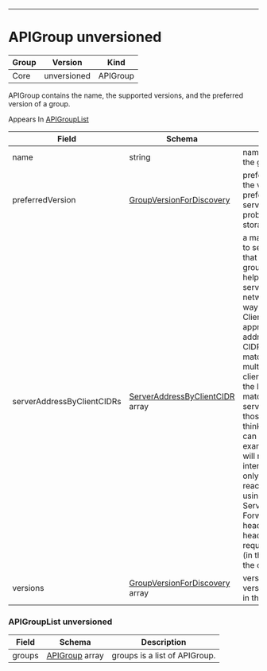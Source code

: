 

-----------
# APIGroup unversioned



Group        | Version     | Kind
------------ | ---------- | -----------
Core | unversioned | APIGroup







APIGroup contains the name, the supported versions, and the preferred version of a group.

<aside class="notice">
Appears In <a href="#apigrouplist-unversioned">APIGroupList</a> </aside>

Field        | Schema     | Description
------------ | ---------- | -----------
name | string | name is the name of the group.
preferredVersion | [GroupVersionForDiscovery](#groupversionfordiscovery-unversioned) | preferredVersion is the version preferred by the API server, which probably is the storage version.
serverAddressByClientCIDRs | [ServerAddressByClientCIDR](#serveraddressbyclientcidr-unversioned) array | a map of client CIDR to server address that is serving this group. This is to help clients reach servers in the most network-efficient way possible. Clients can use the appropriate server address as per the CIDR that they match. In case of multiple matches, clients should use the longest matching CIDR. The server returns only those CIDRs that it thinks that the client can match. For example: the master will return an internal IP CIDR only, if the client reaches the server using an internal IP. Server looks at X-Forwarded-For header or X-Real-Ip header or request.RemoteAddr (in that order) to get the client IP.
versions | [GroupVersionForDiscovery](#groupversionfordiscovery-unversioned) array | versions are the versions supported in this group.


### APIGroupList unversioned



Field        | Schema     | Description
------------ | ---------- | -----------
groups | [APIGroup](#apigroup-unversioned) array | groups is a list of APIGroup.





